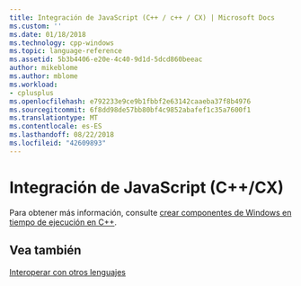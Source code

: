```yaml
---
title: Integración de JavaScript (C++ / c++ / CX) | Microsoft Docs
ms.custom: ''
ms.date: 01/18/2018
ms.technology: cpp-windows
ms.topic: language-reference
ms.assetid: 5b3b4406-e20e-4c40-9d1d-5dcd860beeac
author: mikeblome
ms.author: mblome
ms.workload:
- cplusplus
ms.openlocfilehash: e792233e9ce9b1fbbf2e63142caaeba37f8b4976
ms.sourcegitcommit: 6f8dd98de57bb80bf4c9852abafef1c35a7600f1
ms.translationtype: MT
ms.contentlocale: es-ES
ms.lasthandoff: 08/22/2018
ms.locfileid: "42609893"
---
```

# <a name="javascript-integration-ccx"></a>Integración de JavaScript (C++/CX)

Para obtener más información, consulte [crear componentes de Windows en tiempo de ejecución en C++](/windows/uwp/winrt-components/creating-windows-runtime-components-in-cpp).

## <a name="see-also"></a>Vea también

[Interoperar con otros lenguajes](../cppcx/interoperating-with-other-languages-c-cx.md)  
